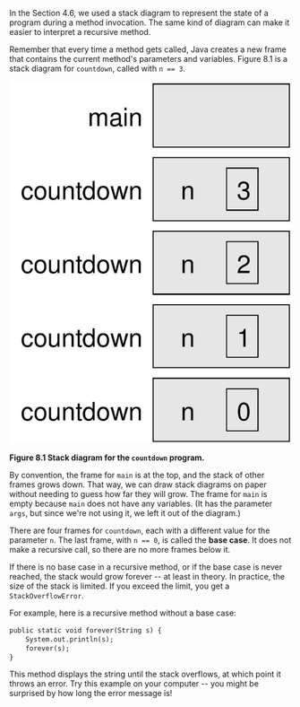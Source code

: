 In the Section 4.6, we used a stack diagram to represent the state of a program during a method invocation. The same kind of diagram can make it easier to interpret a recursive method.

Remember that every time a method gets called, Java creates a new frame that contains the current method's parameters and variables. Figure 8.1 is a stack diagram for `countdown`, called with `n == 3`.

![Figure 8.1 Stack diagram for the `countdown` program.](figs/stack2.jpg)

**Figure 8.1 Stack diagram for the `countdown` program.**

By convention, the frame for `main` is at the top, and the stack of other frames grows down. That way, we can draw stack diagrams on paper without needing to guess how far they will grow. The frame for `main` is empty because `main` does not have any variables. (It has the parameter `args`, but since we're not using it, we left it out of the diagram.)


There are four frames for `countdown`, each with a different value for the parameter `n`. The last frame, with `n == 0`, is called the **base case**. It does not make a recursive call, so there are no more frames below it.


If there is no base case in a recursive method, or if the base case is never reached, the stack would grow forever -- at least in theory. In practice, the size of the stack is limited. If you exceed the limit, you get a `StackOverflowError`.

For example, here is a recursive method without a base case:

```code
public static void forever(String s) {
    System.out.println(s);
    forever(s);
}
```


This method displays the string until the stack overflows, at which point it throws an error. Try this example on your computer -- you might be surprised by how long the error message is!